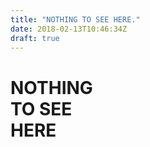 ```yaml
---
title: "NOTHING TO SEE HERE."
date: 2018-02-13T10:46:34Z
draft: true
---
```


# NOTHING <br/>TO SEE <br/>HERE
